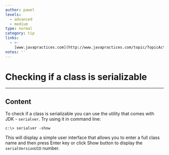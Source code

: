 ```yaml
---
author: pawel
levels:
  - advanced
  - medium
type: normal
category: tip
links:
  - >-
    [www.javapractices.com](http://www.javapractices.com/topic/TopicAction.do?Id=45){website}
notes: ''
---
```


# Checking if a class is serializable


---

## Content

To check if a class is serializable you can use the utility that comes with JDK - `serialver`. Try using it in command line:

    c:\> serialver -show

This will display a simple user interface that allows you to enter a full class name and then press Enter key or click Show button to display the `serialVersionUID` number.
